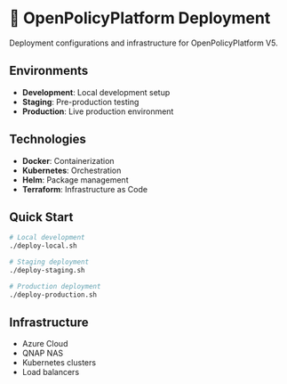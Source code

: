 # 🚀 OpenPolicyPlatform Deployment

Deployment configurations and infrastructure for OpenPolicyPlatform V5.

## Environments
- **Development**: Local development setup
- **Staging**: Pre-production testing
- **Production**: Live production environment

## Technologies
- **Docker**: Containerization
- **Kubernetes**: Orchestration
- **Helm**: Package management
- **Terraform**: Infrastructure as Code

## Quick Start
```bash
# Local development
./deploy-local.sh

# Staging deployment
./deploy-staging.sh

# Production deployment
./deploy-production.sh
```

## Infrastructure
- Azure Cloud
- QNAP NAS
- Kubernetes clusters
- Load balancers
